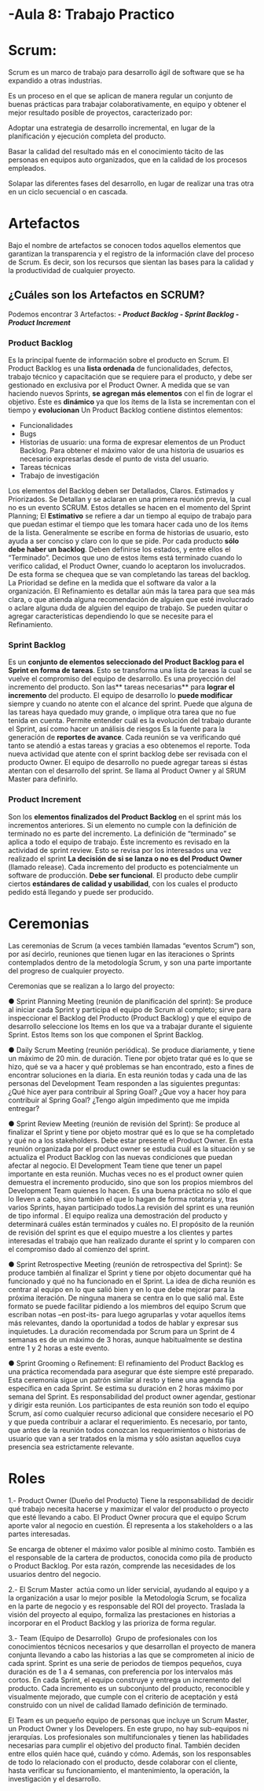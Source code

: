 # -Aula 8: Trabajo Practico

# Scrum:

Scrum es un marco de trabajo para desarrollo ágil de software que se ha expandido a otras industrias.

Es un proceso en el que se aplican de manera regular un conjunto de buenas prácticas para trabajar colaborativamente, en equipo y obtener el mejor resultado posible de proyectos, caracterizado por:

Adoptar una estrategia de desarrollo incremental, en lugar de la planificación y ejecución completa del producto.

Basar la calidad del resultado más en el conocimiento tácito de las personas en equipos auto organizados, que en la calidad de los procesos empleados.

Solapar las diferentes fases del desarrollo, en lugar de realizar una tras otra en un ciclo secuencial o en cascada.

# Artefactos 

Bajo el nombre de artefactos se conocen todos aquellos elementos que garantizan la transparencia y el registro de la información clave del proceso de
Scrum. Es decir, son los recursos que sientan las bases para la calidad y la productividad de cualquier proyecto.

## ¿Cuáles son los Artefactos en SCRUM?
Podemos encontrar 3 Artefactos:
	**_- Product Backlog
	- Sprint Backlog
	- Product Increment_**

### Product Backlog
Es la principal fuente de información sobre el producto en Scrum.
El Product Backlog es una **lista ordenada** de funcionalidades, defectos, trabajo técnico y capacitación que se requiere para el producto, y debe ser gestionado en exclusiva por el Product Owner. A medida que se van haciendo nuevos Sprints, **se agregan más elementos** con el fin de lograr el objetivo. Éste es **dinámico** ya que los ítems de la lista se incrementan con el tiempo y **evolucionan**
Un Product Backlog contiene distintos elementos:
- Funcionalidades
- Bugs
- Historias de usuario: una forma de expresar elementos de un Product Backlog. Para obtener el máximo valor de una historia de usuarios es necesario expresarlas desde el punto de vista del usuario.
- Tareas técnicas
- Trabajo de investigación

Los elementos del Backlog deben ser Detallados, Claros. Estimados y Priorizados.
Se Detallan y se aclaran en una primera reunión previa, la cual no es un evento SCRUM. Estos detalles se hacen en el momento del Sprint Planning; 
El **Estimativo** se refiere a dar un tiempo al equipo de trabajo para que puedan estimar el tiempo que les tomara hacer cada uno de los ítems de la lista.
Generalmente se escribe en forma de historias de usuario, esto ayuda a ser conciso y claro con lo que se pide. 
Por cada producto **sólo debe haber un backlog**.
Deben definirse los estados, y entre ellos el “Terminado”. Decimos que uno de estos ítems está terminado cuando lo verifico calidad, el Product Owner, cuando lo aceptaron los involucrados. De esta forma se chequea que se van completando las tareas del backlog.
La Prioridad se define en la medida que el software da valor a la organización.
El Refinamiento es detallar aún más la tarea para que sea más clara, o que atienda alguna recomendación de alguien que esté involucrado o aclare alguna duda de alguien del equipo de trabajo. Se pueden quitar o agregar características dependiendo lo que se necesite para el Refinamiento.

### Sprint Backlog
Es un **conjunto de elementos seleccionado del Product Backlog para el Sprint en forma de tareas**. Esto se transforma una lista de tareas la cual se vuelve el compromiso del equipo de desarrollo.
Es una proyección del incremento del producto. 
Son las** tareas necesarias** para **lograr el incremento** del producto.
El equipo de desarrollo lo **puede modificar** siempre y cuando no atente con el alcance del sprint. Puede que alguna de las tareas haya quedado muy grande, o implique otra tarea que no fue tenida en cuenta.
Permite entender cuál es la evolución del trabajo durante el Sprint, así como hacer un análisis de riesgos
Es la fuente para la generación de **reportes de avance**. Cada reunión se va verificando qué tanto se atendió a estas tareas y gracias a eso obtenemos el reporte.
Toda nueva actividad que atente con el sprint backlog debe ser revisada con el producto Owner. El equipo de desarrollo no puede agregar tareas si éstas atentan con el desarrollo del sprint. Se llama al Product Owner y al SRUM Master para definirlo.

### Product Increment
Son los **elementos finalizados del Product Backlog** en el sprint más los incrementos anteriores.
Si un elemento no cumple con la definición de terminado no es parte del incremento.
La definición de “terminado” se aplica a todo el equipo de trabajo.
Éste incremento es revisado en la actividad de sprint review. Esto se revisa por los interesados una vez realizado el sprint 
**La decisión de si se lanza o no es del Product Owner** (llamado release). Cada incremento del producto es potencialmente un software de producción.
**Debe ser funcional**. El producto debe cumplir ciertos **estándares de calidad y usabilidad**, con los cuales el producto pedido está llegando y puede ser producido.


# Ceremonias
 
Las ceremonias de Scrum (a veces también llamadas “eventos Scrum”) son, por así decirlo, reuniones que tienen lugar en las iteraciones o Sprints 
contemplados dentro de la metodología Scrum, y son una parte importante del progreso de cualquier proyecto.

Ceremonias que se realizan a lo largo del proyecto:

● Sprint Planning Meeting (reunión de planificación del sprint): Se produce al iniciar cada
Sprint y participa el equipo de Scrum al completo; sirve para inspeccionar el Backlog del Producto (Product Backlog) y que el equipo de desarrollo seleccione los Items en los que va a trabajar durante el siguiente Sprint. Estos Items son los que componen el Sprint Backlog.

● Daily Scrum Meeting (reunión periódica). Se produce diariamente, y tiene un máximo de 20 min. de duración. Tiene por objeto tratar qué es lo que se hizo, qué se va a hacer y qué problemas se han encontrado, esto a fines de encontrar soluciones en la diaria.  En esta reunión todas y cada una de las personas del Development Team responden a las siguientes preguntas:
 ¿Qué hice ayer para contribuir al Spring Goal?
 ¿Que voy a hacer hoy para contribuir al Spring Goal?
 ¿Tengo algún impedimento que me impida entregar?

● Sprint Review Meeting (reunión de revisión del Sprint): Se produce al finalizar el Sprint y
tiene por objeto mostrar qué es lo que se ha completado y qué no a los stakeholders. Debe estar presente el
Product Owner.  En esta reunión organizada por el product owner se estudia cuál es la situación 
y se actualiza el Product Backlog con las nuevas condiciones que puedan afectar al negocio.
El Development Team tiene que tener un papel importante en esta reunión. Muchas veces no es el product owner quien demuestra el incremento producido, 
sino que son los propios miembros del Development Team quienes lo hacen. Es una buena práctica no sólo el que lo lleven a cabo,
sino también el que lo hagan de forma rotatoria y, tras varios Sprints, hayan participado todos.La revisión del sprint es una reunión de tipo informal  . El equipo realiza una demostración del producto y determinará cuáles están terminados y cuáles no. El propósito de la reunión de revisión del sprint es que el equipo muestre a los clientes y partes interesadas el trabajo que han realizado durante el sprint y lo comparen con el compromiso dado al comienzo del sprint.

● Sprint Retrospective Meeting (reunión de retrospectiva del Sprint): Se produce también al
finalizar el Sprint y tiene por objeto documentar qué ha funcionado y qué no ha funcionado
en el Sprint. La idea de dicha reunión es centrar al equipo en lo que salió bien y en lo que
debe mejorar para la próxima iteración. De ninguna manera se centra en lo que salió mal.
Este formato se puede facilitar pidiendo a los miembros del equipo Scrum que escriban notas –en post-its- para
luego agruparlas y votar aquellos ítems más relevantes, dando la oportunidad a todos de hablar y expresar sus inquietudes.
La duración recomendada por Scrum para un Sprint de 4 semanas es de un máximo de 3 horas, aunque habitualmente se destina entre 1 y 2 horas a este evento.

● Sprint Grooming o Refinement: El refinamiento del Product Backlog es una práctica recomendada para asegurar que éste siempre esté preparado. Esta ceremonia sigue un patrón similar al resto y tiene una agenda fija específica en cada Sprint. Se estima su duración en 2 horas máximo por semana del Sprint. Es responsabilidad del product owner agendar, gestionar y dirigir esta reunión. 
Los participantes de esta reunión son todo el equipo Scrum, así como cualquier recurso adicional que considere necesario el PO y que pueda contribuir a aclarar el requerimiento. Es necesario, por tanto, que antes de la reunión todos conozcan los requerimientos o historias de usuario que van a ser tratados en la misma y sólo asistan aquellos cuya presencia sea estrictamente relevante.

# Roles

1.- Product Owner (Dueño del Producto)
Tiene la responsabilidad de decidir qué trabajo necesita hacerse y maximizar el valor del producto o proyecto que esté llevando a cabo.
 El Product Owner procura que el equipo Scrum aporte valor al negocio en cuestión. Él representa a los stakeholders o a las partes interesadas.

Se encarga de obtener el máximo valor posible al mínimo costo. También es el responsable de la cartera de productos, conocida como pila de producto o Product Backlog. Por esta razón, comprende las necesidades de los usuarios dentro del negocio.

2.- El Scrum Master 
actúa como un líder servicial, ayudando al equipo y a la organización a usar lo mejor posible  la Metodología Scrum, se focaliza en la parte de 
negocio y es responsable del ROI del proyecto. Traslada la visión del proyecto al equipo, formaliza las prestaciones en historias a incorporar en 
el Product Backlog y las prioriza de forma regular.

3.- Team (Equipo de Desarrollo) 
Grupo de profesionales con los conocimientos técnicos necesarios y que desarrollan el proyecto de manera conjunta llevando a cabo las historias a 
las que se comprometen al inicio de cada sprint. Sprint es una serie de periodos de tiempos pequeños, cuya duración es de 1 a 4 semanas, con 
preferencia por los intervalos más cortos. En cada Sprint, el equipo construye y entrega un incremento del producto. Cada incremento es un 
subconjunto del producto, reconocible y visualmente mejorado, que cumple con el criterio de aceptación y está construido con un nivel de 
calidad llamado definición de terminado.

El Team es un pequeño equipo de personas que incluye un Scrum Master, un Product Owner y los Developers. En este grupo, no hay sub-equipos ni jerarquías. Los profesionales son multifuncionales y tienen las habilidades necesarias para cumplir el objetivo del producto final.
También deciden entre ellos quién hace qué, cuándo y cómo. Además, son los responsables de todo lo relacionado con el producto, desde colaborar con el cliente, hasta verificar su funcionamiento, el mantenimiento, la operación, la investigación y el desarrollo.
